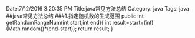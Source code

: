 Date:7/12/2016 3:20:35 PM 
Title:java常见方法总结
Category: java
Tags: java
##java常见方法总结
###1.指定随机数的生成范围
	public int getRandomRangeNum(int start,int end){
       int result=start+(int)(Math.random()*(end-start));
       return result;
	}
